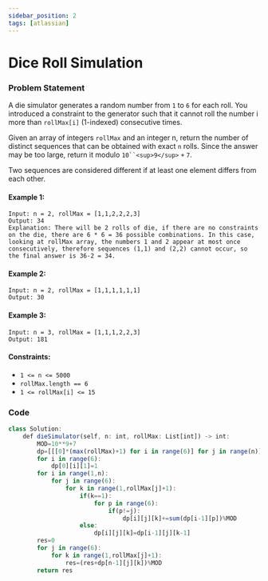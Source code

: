 ```yaml
---
sidebar_position: 2
tags: [atlassian]
---
```


# Dice Roll Simulation

### Problem Statement

A die simulator generates a random number from `1` to `6` for each roll. You introduced a constraint to the generator such that it cannot roll the number i more than `rollMax[i]` (1-indexed) consecutive times.

Given an array of integers `rollMax` and an integer n, return the number of distinct sequences that can be obtained with exact `n` rolls. Since the answer may be too large, return it modulo  `10``<sup>9</sup>` `+` `7`.

Two sequences are considered different if at least one element differs from each other.

#### Example 1:

```
Input: n = 2, rollMax = [1,1,2,2,2,3]
Output: 34
Explanation: There will be 2 rolls of die, if there are no constraints on the die, there are 6 * 6 = 36 possible combinations. In this case, looking at rollMax array, the numbers 1 and 2 appear at most once consecutively, therefore sequences (1,1) and (2,2) cannot occur, so the final answer is 36-2 = 34.
```
#### Example 2:

```
Input: n = 2, rollMax = [1,1,1,1,1,1]
Output: 30
```
#### Example 3:

```
Input: n = 3, rollMax = [1,1,1,2,2,3]
Output: 181
```
#### Constraints:

* `1 <= n <= 5000`
* `rollMax.length == 6`
* `1 <= rollMax[i] <= 15`

### Code

```jsx title="Python Code"
class Solution:
    def dieSimulator(self, n: int, rollMax: List[int]) -> int:
        MOD=10**9+7
        dp=[[[0]*(max(rollMax)+1) for i in range(6)] for j in range(n)]
        for i in range(6):
            dp[0][i][1]=1 
        for i in range(1,n): 
            for j in range(6): 
                for k in range(1,rollMax[j]+1):
                    if(k==1):
                        for p in range(6):
                            if(p!=j):
                                dp[i][j][k]+=sum(dp[i-1][p])%MOD
                    else:
                        dp[i][j][k]=dp[i-1][j][k-1]
        res=0
        for j in range(6):
            for k in range(1,rollMax[j]+1):
                res=(res+dp[n-1][j][k])%MOD
        return res
```
